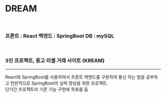 <h1>DREAM</h1><br>

<h3>프론트 : React            백엔드 : SpringBoot             DB : mySQL</h3><br>
<h3>3인 프로젝트, 중고 리셀 거래 사이트 (KREAM)</h3>
<hr>
React와 SpringBoot를  사용하여서 프론트 백엔드를 구분하여 통신 하는 법을 공부하고 전반적으로 SpringBoot의 실력 향상을 위한 프로젝트. <br>
단기간 프로젝트라 기존 기능 구현에 목표를 둠<br>



